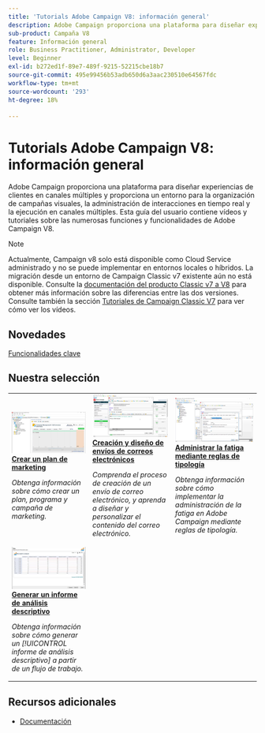```yaml
---
title: 'Tutorials Adobe Campaign V8: información general'
description: Adobe Campaign proporciona una plataforma para diseñar experiencias de clientes en canales múltiples y proporciona un entorno para la organización de campañas visuales, la administración de interacciones en tiempo real y la ejecución en canales múltiples. Esta guía del usuario contiene vídeos y tutoriales sobre las numerosas funciones y funcionalidades de Adobe Campaign Standard.
sub-product: Campaña V8
feature: Información general
role: Business Practitioner, Administrator, Developer
level: Beginner
exl-id: b272ed1f-89e7-489f-9215-52215cbe18b7
source-git-commit: 495e99456b53adb650d6a3aac230510e64567fdc
workflow-type: tm+mt
source-wordcount: '293'
ht-degree: 18%

---
```


# Tutorials Adobe Campaign V8: información general

Adobe Campaign proporciona una plataforma para diseñar experiencias de clientes en canales múltiples y proporciona un entorno para la organización de campañas visuales, la administración de interacciones en tiempo real y la ejecución en canales múltiples. Esta guía del usuario contiene vídeos y tutoriales sobre las numerosas funciones y funcionalidades de Adobe Campaign V8.

>[!NOTE]
> Actualmente, Campaign v8 solo está disponible como Cloud Service administrado y no se puede implementar en entornos locales o híbridos. La migración desde un entorno de Campaign Classic v7 existente aún no está disponible.
>Consulte la [documentación del producto Classic v7 a V8](https://experienceleague.adobe.com/docs/campaign/campaign-v8/start/capability-matrix.html) para obtener más información sobre las diferencias entre las dos versiones. Consulte también la sección [Tutoriales de Campaign Classic V7](https://experienceleague.adobe.com/docs/campaign-classic-learn/tutorials/overview.html?lang=es) para ver cómo ver los vídeos.

## Novedades

[Funcionalidades clave](https://experienceleague.adobe.com/docs/campaign/campaign-v8/start/whats-new.html)

## Nuestra selección

<table>
<tr>
  <td>
    <a href="./getting-started/create-a-marketing-plan-programs-and-campaigns.md">
      <img alt="Creación de planes, programas y campañas de marketing (vídeo)" src="./assets/333810.jpg"/>
    </a>
    <div>
      <a href="./getting-started/create-a-marketing-plan-programs-and-campaigns.md">
    <strong>Crear un plan de marketing</strong>
    </a>
    </div>
    <p>
    <em>Obtenga información sobre cómo crear un plan, programa y campaña de marketing.</em>
    <p>
  </td>
   <td>
    <a href="./content-creation/create-and-design-email-deliveries.md">
      <img alt="Creación y diseño de envíos de correo electrónico (vídeo)" src="./assets/333476.jpg" />
    </a>
    <div>
      <a href="./content-creation/create-and-design-email-deliveries.md">
    <strong>Creación y diseño de envíos de correos electrónicos</strong>
    </a>
    </div> 
    <p>
    <em>Comprenda el proceso de creación de un envío de correo electrónico, y aprenda a diseñar y personalizar el contenido del correo electrónico.
</em>
    <p>
  </td>
  <td>
    <a href="./send-messages/fatigue-management/typology-rules-for-fatigue-management.md">
      <img alt="Gestión de la fatiga mediante reglas de tipología (vídeo)" src="./assets/333787.jpg" />
    </a>
    <div>
      <a href="./send-messages/fatigue-management/typology-rules-for-fatigue-management.md">
    <strong>Administrar la fatiga mediante reglas de tipología</strong>
    </a>
    </div>
    <p>
    <em>Obtenga información sobre cómo implementar la administración de la fatiga en Adobe Campaign mediante reglas de tipología.  </em>
    <p>
  </td>
</tr>
<tr>
</td>
  <td>
    <a href="./reporting/generate-a-descriptive-analysis-report.md">
      <img alt="Generar un informe de análisis descriptivo" src="./assets/333994.jpg" />
    </a>
    <div>
      <a href="./reporting/generate-a-descriptive-analysis-report.md">
    <strong>Generar un informe de análisis descriptivo</strong>
    </a>
    </div>
    <p>
    <em>Obtenga información sobre cómo generar un [!UICONTROL informe de análisis descriptivo] a partir de un flujo de trabajo.</em>
    <p>
  </td>

</table>

## Recursos adicionales

* [Documentación](https://experienceleague.adobe.com/docs/campaign-v8.html)
